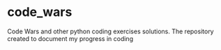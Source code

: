 # code_wars
Code Wars and other python coding exercises solutions. The repository created to document my progress in coding
